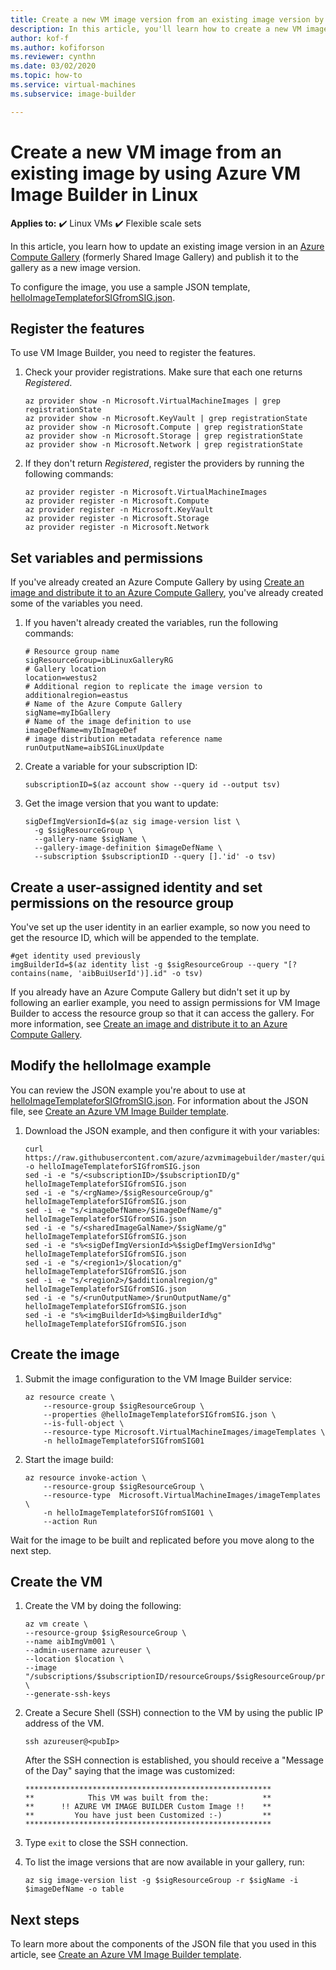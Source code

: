 ```yaml
---
title: Create a new VM image version from an existing image version by using Azure VM Image Builder in Linux
description: In this article, you'll learn how to create a new VM image version from an existing image version by using VM Image Builder in Linux.
author: kof-f
ms.author: kofiforson
ms.reviewer: cynthn
ms.date: 03/02/2020
ms.topic: how-to
ms.service: virtual-machines
ms.subservice: image-builder

---
```

# Create a new VM image from an existing image by using Azure VM Image Builder in Linux

**Applies to:** :heavy_check_mark: Linux VMs :heavy_check_mark: Flexible scale sets 

In this article, you learn how to update an existing image version in an [Azure Compute Gallery](../shared-image-galleries.md) (formerly Shared Image Gallery) and publish it to the gallery as a new image version.

To configure the image, you use a sample JSON template, [helloImageTemplateforSIGfromSIG.json](https://raw.githubusercontent.com/azure/azvmimagebuilder/master/quickquickstarts/2_Creating_a_Custom_Linux_Shared_Image_Gallery_Image_from_SIG/helloImageTemplateforSIGfromSIG.json). 

## Register the features

To use VM Image Builder, you need to register the features.

1. Check your provider registrations. Make sure that each one returns *Registered*.

    ```azurecli-interactive
    az provider show -n Microsoft.VirtualMachineImages | grep registrationState
    az provider show -n Microsoft.KeyVault | grep registrationState
    az provider show -n Microsoft.Compute | grep registrationState
    az provider show -n Microsoft.Storage | grep registrationState
    az provider show -n Microsoft.Network | grep registrationState
    ```

1. If they don't return *Registered*, register the providers by running the following commands:

    ```azurecli-interactive
    az provider register -n Microsoft.VirtualMachineImages
    az provider register -n Microsoft.Compute
    az provider register -n Microsoft.KeyVault
    az provider register -n Microsoft.Storage
    az provider register -n Microsoft.Network
    ```

## Set variables and permissions

If you've already created an Azure Compute Gallery by using [Create an image and distribute it to an Azure Compute Gallery](image-builder-gallery.md), you've already created some of the variables you need. 

1. If you haven't already created the variables, run the following commands:

    ```console
    # Resource group name 
    sigResourceGroup=ibLinuxGalleryRG
    # Gallery location 
    location=westus2
    # Additional region to replicate the image version to 
    additionalregion=eastus
    # Name of the Azure Compute Gallery 
    sigName=myIbGallery
    # Name of the image definition to use
    imageDefName=myIbImageDef
    # image distribution metadata reference name
    runOutputName=aibSIGLinuxUpdate
    ```

1. Create a variable for your subscription ID:

    ```console
    subscriptionID=$(az account show --query id --output tsv)
    ```

1. Get the image version that you want to update:

    ```azurecli
    sigDefImgVersionId=$(az sig image-version list \
      -g $sigResourceGroup \
      --gallery-name $sigName \
      --gallery-image-definition $imageDefName \
      --subscription $subscriptionID --query [].'id' -o tsv)
    ```

## Create a user-assigned identity and set permissions on the resource group

You've set up the user identity in an earlier example, so now you need to get the resource ID, which will be appended to the template.

```azurecli-interactive
#get identity used previously
imgBuilderId=$(az identity list -g $sigResourceGroup --query "[?contains(name, 'aibBuiUserId')].id" -o tsv)
```

If you already have an Azure Compute Gallery but didn't set it up by following an earlier example, you need to assign permissions for VM Image Builder to access the resource group so that it can access the gallery. For more information, see [Create an image and distribute it to an Azure Compute Gallery](image-builder-gallery.md).

## Modify the helloImage example

You can review the JSON example you're about to use at [helloImageTemplateforSIGfromSIG.json](https://raw.githubusercontent.com/azure/azvmimagebuilder/master/quickquickstarts/2_Creating_a_Custom_Linux_Shared_Image_Gallery_Image_from_SIG/helloImageTemplateforSIGfromSIG.json). For information about the JSON file, see [Create an Azure VM Image Builder template](image-builder-json.md). 


1. Download the JSON example, and then configure it with your variables: 

	```console
	curl https://raw.githubusercontent.com/azure/azvmimagebuilder/master/quickquickstarts/8_Creating_a_Custom_Linux_Shared_Image_Gallery_Image_from_SIG/helloImageTemplateforSIGfromSIG.json -o helloImageTemplateforSIGfromSIG.json
	sed -i -e "s/<subscriptionID>/$subscriptionID/g" helloImageTemplateforSIGfromSIG.json
	sed -i -e "s/<rgName>/$sigResourceGroup/g" helloImageTemplateforSIGfromSIG.json
	sed -i -e "s/<imageDefName>/$imageDefName/g" helloImageTemplateforSIGfromSIG.json
	sed -i -e "s/<sharedImageGalName>/$sigName/g" helloImageTemplateforSIGfromSIG.json
	sed -i -e "s%<sigDefImgVersionId>%$sigDefImgVersionId%g" helloImageTemplateforSIGfromSIG.json
	sed -i -e "s/<region1>/$location/g" helloImageTemplateforSIGfromSIG.json
	sed -i -e "s/<region2>/$additionalregion/g" helloImageTemplateforSIGfromSIG.json
	sed -i -e "s/<runOutputName>/$runOutputName/g" helloImageTemplateforSIGfromSIG.json
	sed -i -e "s%<imgBuilderId>%$imgBuilderId%g" helloImageTemplateforSIGfromSIG.json
	```

## Create the image

1. Submit the image configuration to the VM Image Builder service:

	```azurecli-interactive
	az resource create \
		--resource-group $sigResourceGroup \
		--properties @helloImageTemplateforSIGfromSIG.json \
		--is-full-object \
		--resource-type Microsoft.VirtualMachineImages/imageTemplates \
		-n helloImageTemplateforSIGfromSIG01
	```

1. Start the image build:

	```azurecli-interactive
	az resource invoke-action \
		--resource-group $sigResourceGroup \
		--resource-type  Microsoft.VirtualMachineImages/imageTemplates \
		-n helloImageTemplateforSIGfromSIG01 \
		--action Run 
	```

Wait for the image to be built and replicated before you move along to the next step.

## Create the VM

1. Create the VM by doing the following:

	```azurecli-interactive
	az vm create \
	--resource-group $sigResourceGroup \
	--name aibImgVm001 \
	--admin-username azureuser \
	--location $location \
	--image "/subscriptions/$subscriptionID/resourceGroups/$sigResourceGroup/providers/Microsoft.Compute/galleries/$sigName/images/$imageDefName/versions/latest" \
	--generate-ssh-keys
	```

1. Create a Secure Shell (SSH) connection to the VM by using the public IP address of the VM.

	```console
	ssh azureuser@<pubIp>
	```

	After the SSH connection is established, you should receive a "Message of the Day" saying that the image was customized:

	```output
	*******************************************************
	**            This VM was built from the:            **
	**      !! AZURE VM IMAGE BUILDER Custom Image !!    **
	**         You have just been Customized :-)         **
	*******************************************************
	```

1. Type `exit` to close the SSH connection.

1. To list the image versions that are now available in your gallery, run:

	```azurecli-interactive
	az sig image-version list -g $sigResourceGroup -r $sigName -i $imageDefName -o table
	```

## Next steps

To learn more about the components of the JSON file that you used in this article, see [Create an Azure VM Image Builder template](../linux/image-builder-json.md). 
